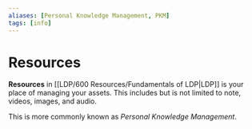 ```yaml
---
aliases: [Personal Knowledge Management, PKM]
tags: [info]
---
```

# Resources
**Resources** in [[LDP/600 Resources/Fundamentals of LDP|LDP]] is your place of managing your assets. This includes but is not limited to note, videos, images, and audio.

This is more commonly known as *Personal Knowledge Management*.